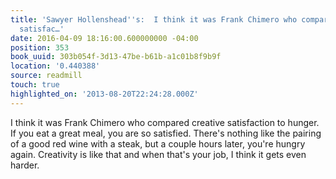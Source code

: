 ```yaml
---
title: 'Sawyer Hollenshead''s:  I think it was Frank Chimero who compared creative
  satisfac…'
date: 2016-04-09 18:16:00.600000000 -04:00
position: 353
book_uuid: 303b054f-3d13-47be-b61b-a1c01b8f9b9f
location: '0.440388'
source: readmill
touch: true
highlighted_on: '2013-08-20T22:24:28.000Z'
---
```


I think it was Frank Chimero who compared creative satisfaction to hunger. If you eat a great meal, you are so satisfied. There's nothing like the pairing of a good red wine with a steak, but a couple hours later, you're hungry again. Creativity is like that and when that's your job, I think it gets even harder.